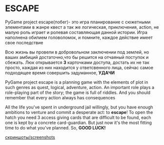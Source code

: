 # ESCAPE
PyGame project
escape(побег)- это игра планирование с сюжетными элементами в жанре квест а так же логическая, приключения, action, не малую роль играет и ролевая составляющая данной истории. Игра наполнена обилием головоломок, и помните, каждое действие имеет свое последствие

Всю жизнь вы провели в добровольном заключении под землей, но ваших амбиций достаточно,что бы решится на отчаяный поступок и сбежать.
Люк открывается **3** карточками доступа, достать их не так просто, каждая из них находится у ответсвенного лица, сейчас самое подходящее время совершить задуманное, **УДАЧИ** 


PyGame project
escape is a planning game with the elements of plot in such genres as quest, logical, adventure, action. An important role plays a role-playing part of the story; the game is full of riddles. And you should remember that every action always has consequences

All the life you've spent in underground jail willingly, but you have enough ambitions to venture and commit a desperate act: to **escape**!
To open the hatch you need 3 access giving cards that are difficult to be found, each one is kept by a concrete card-guardian. But just now it's the most fitting time to do what you've planned. So, **GOOD LUCK!**


[скриншоты/screenshots](./screenshots)

